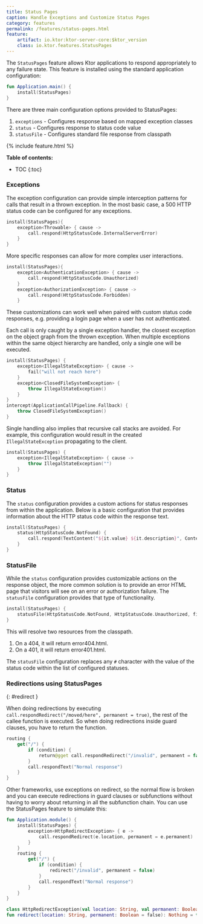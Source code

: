 ```yaml
---
title: Status Pages
caption: Handle Exceptions and Customize Status Pages
category: features
permalink: /features/status-pages.html
feature:
    artifact: io.ktor:ktor-server-core:$ktor_version
    class: io.ktor.features.StatusPages
---
```


The `StatusPages` feature allows Ktor applications to respond appropriately to any failure state. 
This feature is installed using the standard application configuration:

```kotlin
fun Application.main() {
    install(StatusPages)
}
```

There are three main configuration options provided to StatusPages:

1. `exceptions` - Configures response based on mapped exception classes 
2. `status` - Configures response to status code value
3. `statusFile` - Configures standard file response from classpath

{% include feature.html %}

**Table of contents:**

* TOC
{:toc}

### Exceptions 

The exception configuration can provide simple interception patterns for calls that result in a thrown exception. In the most basic case, a 500 HTTP status code can be configured for any exceptions.

```kotlin
install(StatusPages){
    exception<Throwable> { cause ->
        call.respond(HttpStatusCode.InternalServerError)
    }
}
```

More specific responses can allow for more complex user interactions.

```kotlin
install(StatusPages){
    exception<AuthenticationException> { cause ->
        call.respond(HttpStatusCode.Unauthorized)
    }
    exception<AuthorizationException> { cause ->
        call.respond(HttpStatusCode.Forbidden)
    }
```

These customizations can work well when paired with custom status code responses, e.g. providing a login page when a user has not authenticated.

Each call is only caught by a single exception handler, the closest exception on the object graph from the thrown exception. When multiple exceptions within the same object hierarchy are handled, only a single one will be executed.

```kotlin
install(StatusPages) {
    exception<IllegalStateException> { cause ->
        fail("will not reach here")
    }
    exception<ClosedFileSystemException> {
        throw IllegalStateException()
    }
}
intercept(ApplicationCallPipeline.Fallback) {
    throw ClosedFileSystemException()
}
```

Single handling also implies that recursive call stacks are avoided. For example, this configuration would result in the created `IllegalStateException` propagating to the client.

```kotlin
install(StatusPages) {
    exception<IllegalStateException> { cause ->
        throw IllegalStateException("")
    }
}
```


### Status 

The `status` configuration provides a custom actions for status responses from within the application. Below is a basic configuration that provides information about the HTTP status code within the response text.

```kotlin
install(StatusPages) {
    status(HttpStatusCode.NotFound) {
        call.respond(TextContent("${it.value} ${it.description}", ContentType.Text.Plain.withCharset(Charsets.UTF_8), it))
    }
}
```

### StatusFile 

While the `status` configuration provides customizable actions on the response object, the more common solution is to provide an error HTML page that visitors will see on an error or authorization failure. The `statusFile` configuration provides that type of functionality.

```kotlin
install(StatusPages) {
    statusFile(HttpStatusCode.NotFound, HttpStatusCode.Unauthorized, filePattern = "error#.html")
}
```

This will resolve two resources from the classpath.

1. On a 404, it will return error404.html.
2. On a 401, it will return error401.html.

The `statusFile` configuration replaces any `#` character with the value of the status code within the list of configured statuses.

### Redirections using StatusPages
{: #redirect }

When doing redirections by executing `call.respondRedirect("/moved/here", permanent = true)`, the rest of the callee function is executed.
So when doing redirections inside guard clauses, you have to return the function.

```kotlin
routing {
    get("/") {
        if (condition) {
            return@gget call.respondRedirect("/invalid", permanent = false)
        }
        call.respondText("Normal response")
    }
}
```

Other frameworks, use exceptions on redirect, so the normal flow is broken and you can execute redirections in guard
clauses or subfunctions without having to worry about returning in all the subfunction chain. You can use the StatusPages
feature to simulate this:

```kotlin
fun Application.module() {
    install(StatusPages) {
        exception<HttpRedirectException> { e ->
            call.respondRedirect(e.location, permanent = e.permanent)
        }
    }
    routing {
        get("/") {
            if (condition) {
                redirect("/invalid", permanent = false)
            }
            call.respondText("Normal response")
        }
    }
}

class HttpRedirectException(val location: String, val permanent: Boolean = false) : RuntimeException()
fun redirect(location: String, permanent: Boolean = false): Nothing = throw HttpRedirectException(location, permanent)
```
